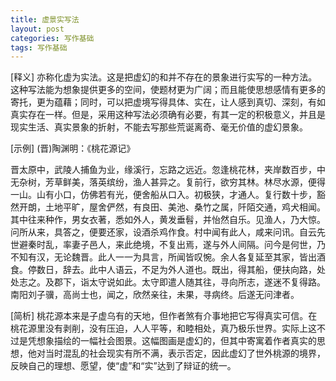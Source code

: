 ```yaml
---
title: 虚景实写法
layout: post
categories: 写作基础
tags: 写作基础
---
```


[释义] 亦称化虚为实法。这是把虚幻的和并不存在的景象进行实写的一种方法。这种写法能为想象提供更多的空间，使题材更为广阔；而且能使思想感情有更多的寄托，更为蕴藉；同时，可以把虚境写得具体、实在，让人感到真切、深刻，有如真实存在一样。但是，采用这种写法必须确有必要，有其一定的积极意义，并且是现实生活、真实景象的折射，不能去写那些荒诞离奇、毫无价值的虚幻景象。

[示例] (晋)陶渊明：《桃花源记》

晋太原中，武陵人捕鱼为业，缘溪行，忘路之远近。忽逢桃花林，夹岸数百步，中无杂树，芳草鲜美，落英缤纷，渔人甚异之。复前行，欲穷其林。林尽水源，便得一山。山有小口，仿佛若有光，便舍船从口入。初极狭，才通人。复行数十步，豁然开朗，土地平旷，屋舍俨然，有良田、美池、桑竹之属，阡陌交通，鸡犬相闻。其中往来种作，男女衣著，悉如外人，黄发垂髫，并怡然自乐。见渔人，乃大惊。问所从来，具答之，便要还家，设酒杀鸡作食。村中闻有此人，咸来问讯。自云先世避秦时乱，率妻子邑人，来此绝境，不复出焉，遂与外人间隔。问今是何世，乃不知有汉，无论魏晋。此人一一为具言，所闻皆叹惋。余人各复延至其家，皆出酒食。停数日，辞去。此中人语云，不足为外人道也。既出，得其船，便扶向路，处处志之。及郡下，诣太守说如此。太守即遣人随其往，寻向所志，遂迷不复得路。南阳刘子骥，高尚士也，闻之，欣然亲往，未果，寻病终。后遂无问津者。

[简析] 桃花源本来是子虚乌有的天地，但作者煞有介事地把它写得真实可信。在桃花源里没有剥削，没有压迫，人人平等，和睦相处，真乃极乐世界。实际上这不过是凭想象描绘的一幅社会图景。这幅图画是虚幻的，但其中寄寓着作者真实的思想，他对当时混乱的社会现实有所不满，表示否定，因此虚幻了世外桃源的境界，反映自己的理想、愿望，使“虚”和“实”达到了辩证的统一。 